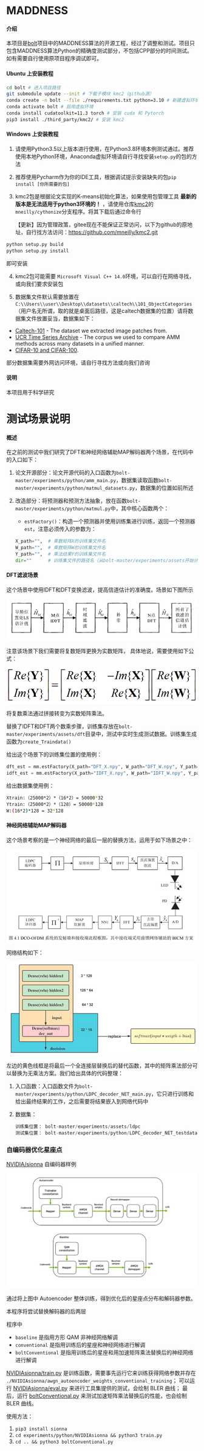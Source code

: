 # MADDNESS

#### 介绍

本项目是[bolt](https://github.com/dblalock/bolt)项目中的MADDNESS算法的开源工程，经过了调整和测试。项目只包含MADDNESS算法Python的精确度测试部分，不包括CPP部分的时间测试。如有需要自行使用原项目程序调试即可。

#### Ubuntu 上安装教程

```bash
cd bolt # 进入项目路径
git submodule update --init # 下载子模块 kmc2（github源）
conda create -n bolt --file ./requirements.txt python=3.10 # 新建虚拟环境
conda activate bolt # 启用虚拟环境
conda install cudatoolkit=11.3 torch # 安装 cuda 和 Pytorch
pip3 install ./third_party/kmc2/ # 安装 kmc2
```

#### Windows 上安装教程

1. 请使用Python3.5以上版本进行使用，在Python3.8环境本例测试通过。推荐使用本地Python环境，Anaconda虚拟环境请自行寻找安装`setup.py`的包的方法

2. 推荐使用Pycharm作为你的IDE工具，根据调试提示安装缺失的包`pip install [你所需要的包]`

3. kmc2包是根据论文实现的K-means初始化算法，如果使用包管理工具 **最新的版本是无法适用于python3环境的！** ，请使用仓库[kmc2](https://gitee.com/dxone/kmc2.git)的`mneilly/cythonize`分支程序。将其下载后通过命令行

   【更新】因为管理政策，gitee现在不能保证正常访问，以下为github的原地址，自行找方法访问：https://github.com/mneilly/kmc2.git

```bash
python setup.py build
python setup.py install
```
即可安装

4.  kmc2包可能需要 `Microsoft Visual C++ 14.0`环境，可以自行在网络寻找，或向我们要求安装包

5.  数据集文件默认需要放置在`C:\\Users\\user\\Desktop\\datasets\\caltech\\101_ObjectCategories`（用户名无所谓，取的就是桌面后路径，这是caltech数据集的位置）请将数据集文件放置妥当，数据集如下：
- [Caltech-101](http://www.vision.caltech.edu/Image_Datasets/Caltech101/) - The dataset we extracted image patches from.
- [UCR Time Series Archive](https://www.cs.ucr.edu/~eamonn/time_series_data/) - The corpus we used to compare AMM methods across many datasets in a unified manner.
- [CIFAR-10 and CIFAR-100](https://www.cs.toronto.edu/~kriz/cifar.html).

部分数据集需要外网访问环境，请自行寻找方法或向我们咨询

#### 说明

本项目用于科学研究

# 测试场景说明

#### 概述

在之前的测试中我们研究了DFT和神经网络辅助MAP解码器两个场景，在代码中的入口如下：

1. 论文开源部分：论文开源代码的入口函数为`bolt-master/experiments/python/amm_main.py`，数据集读取函数`bolt-master/experiments/python/matmul_datasets.py`，数据集的位置如前所述

2. 改造部分：将预测器和预测方法抽象，放在函数`bolt-master/experiments/python/matmul.py`中，其中核心函数两个：

   -  `estFactory()`：构造一个预测器并使用训练集进行训练，返回一个预测器`est`，注意必须传入的参数为：

   ```python
   X_path="",  # 乘数矩阵X的训练集文件名
   W_path="",  # 乘数矩阵W的训练集文件名
   Y_path="",  # 乘法结果Y的训练集文件名
   dir=""      # 训练集文件的路径名（从bolt-master/experiments/assets开始计算）
   ```

#### DFT滤波场景

这个场景中使用IDFT和DFT变换滤波，提高信道估计的准确度。场景如下图所示

![](./README.assets/image-20220605201119121.png)

注意该场景下我们需要将复数矩阵更换为实数矩阵， 具体地说，需要使用如下公式：

![](./README.assets/image-20220605201601405.png)

将复数乘法通过拼接转变为实数矩阵乘法。

替换了IDFT和DFT两个数乘步骤，训练集存放在`bolt-master/experiments/assets/dft`目录中，测试中实时生成测试数据。训练集生成函数为`create_Traindata()`

给出这个场景下的训练集位置的使用例：

```python
dft_est = mm.estFactory(X_path="DFT_X.npy", W_path="DFT_W.npy", Y_path="DFT_Y.npy", dir="dft")
idft_est = mm.estFactory(X_path="IDFT_X.npy", W_path="IDFT_W.npy", Y_path="IDFT_Y.npy", dir="dft")
```

给出数据集使用例：

```bash
Xtrain:（25000*2）*（16*2）= 50000*32
Ytrain:（25000*2）*（128）= 50000*128
W:(16*2)*128 = 32*128
```

#### 神经网络辅助MAP解码器

这个场景考察的是一个神经网络的最后一层的替换方法，运用于如下场景之中：

![](./README.assets/image-20220605201938738.png)

网络结构如下：

![](./README.assets/image-20220605202028881.png)

左边的黄色线框是将最后一个全连接层替换后的替代函数，其中的矩阵乘法部分可以替换为无乘法方案。我们给出具体的代码整理：

1. 入口函数：入口函数文件为`bolt-master/experiments/python/LDPC_decoder_NET_main.py`，它只进行训练和给出最终结果的工作，之后需要将结果嵌入到网络代码中

2. 数据集：

   ```python
   训练集位置： bolt-master/experiments/assets/ldpc
   测试集位置： bolt-master/experiments/python/LDPC_decoder_NET_testdata
   ```

### 自编码器优化星座点

[NVIDIA/sionna](https://nvlabs.github.io/sionna/examples/Autoencoder.html) 自编码器样例

![](README.assets/sionna.png)

通过将上图中 Autoencoder 整体训练，得到优化后的星座点分布和解码器参数。

本程序将尝试替换解码器的后两层

程序中
- `baseline` 是指用方形 QAM 非神经网络解调
- `conventional` 是指用训练后的星座和神经网络进行解调
- `boltConventional` 是指用训练后的星座和用加速矩阵乘法替换后的神经网络进行解调

[NVIDIAsionna/train.py](./NVIDIAsionna/train.py) 是训练函数，需要事先运行它来训练获得网络参数并存在 `./NVIDIAsionna/awgn_autoencoder_weights_conventional_training`；
可以运行 [NVIDIAsionna/eval.py](./NVIDIAsionna/eval.py) 来进行工具集提供的测试，会绘制 BLER 曲线；
最后，运行 [boltConventional.py](./boltConventional.py) 来测试加速矩阵乘法替换后的性能，也会绘制 BLER 曲线。

使用方法：
1. `pip3 install sionna`
2. `cd experiments/python/NVIDIAsionna && python3 train.py`
3. `cd .. && python3 boltConventional.py`

